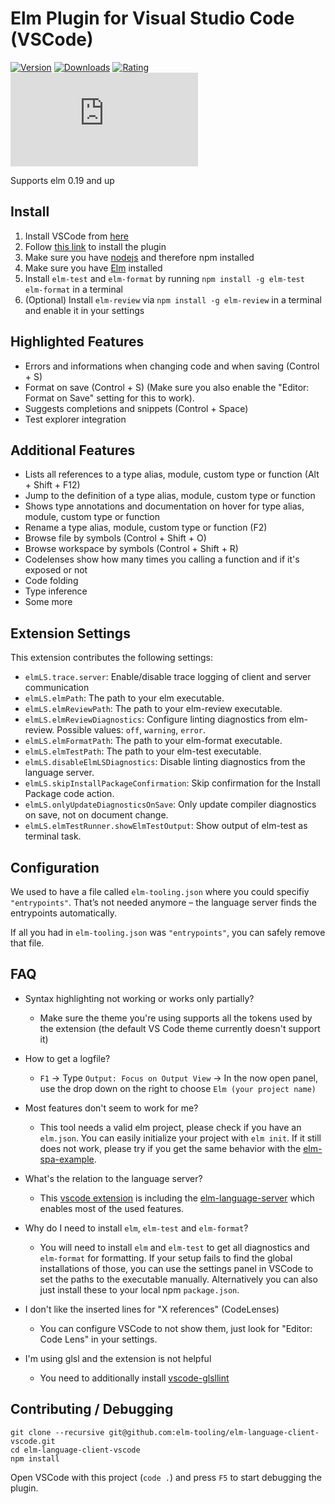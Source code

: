 # Elm Plugin for Visual Studio Code (VSCode)

[![Version](https://vsmarketplacebadge.apphb.com/version/Elmtooling.elm-ls-vscode.png)](https://marketplace.visualstudio.com/items?itemName=Elmtooling.elm-ls-vscode)
[![Downloads](https://vsmarketplacebadge.apphb.com/downloads-short/Elmtooling.elm-ls-vscode.png)](https://marketplace.visualstudio.com/items?itemName=Elmtooling.elm-ls-vscode)
[![Rating](https://vsmarketplacebadge.apphb.com/rating-star/Elmtooling.elm-ls-vscode.png)](https://marketplace.visualstudio.com/items?itemName=Elmtooling.elm-ls-vscode)
![Matrix](https://img.shields.io/matrix/elm-language-server:matrix.org?label=Matrix%20chat&logo=Matrix)

Supports elm 0.19 and up

## Install

1. Install VSCode from [here](https://code.visualstudio.com/)
2. Follow [this link](https://marketplace.visualstudio.com/items?itemName=Elmtooling.elm-ls-vscode) to install the plugin
3. Make sure you have [nodejs](https://nodejs.org/) and therefore npm installed
4. Make sure you have [Elm](https://guide.elm-lang.org/install/elm.html) installed
5. Install `elm-test` and `elm-format` by running `npm install -g elm-test elm-format` in a terminal
6. (Optional) Install `elm-review` via `npm install -g elm-review` in a terminal and enable it in your settings

## Highlighted Features

- Errors and informations when changing code and when saving (Control + S)
- Format on save (Control + S) (Make sure you also enable the "Editor: Format on Save" setting for this to work).
- Suggests completions and snippets (Control + Space)
- Test explorer integration

## Additional Features

- Lists all references to a type alias, module, custom type or function (Alt + Shift + F12)
- Jump to the definition of a type alias, module, custom type or function
- Shows type annotations and documentation on hover for type alias, module, custom type or function
- Rename a type alias, module, custom type or function (F2)
- Browse file by symbols (Control + Shift + O)
- Browse workspace by symbols (Control + Shift + R)
- Codelenses show how many times you calling a function and if it's exposed or not
- Code folding
- Type inference
- Some more

## Extension Settings

This extension contributes the following settings:

- `elmLS.trace.server`: Enable/disable trace logging of client and server communication
- `elmLS.elmPath`: The path to your elm executable.
- `elmLS.elmReviewPath`: The path to your elm-review executable.
- `elmLS.elmReviewDiagnostics`: Configure linting diagnostics from elm-review. Possible values: `off`, `warning`, `error`.
- `elmLS.elmFormatPath`: The path to your elm-format executable.
- `elmLS.elmTestPath`: The path to your elm-test executable.
- `elmLS.disableElmLSDiagnostics`: Disable linting diagnostics from the language server.
- `elmLS.skipInstallPackageConfirmation`: Skip confirmation for the Install Package code action.
- `elmLS.onlyUpdateDiagnosticsOnSave`: Only update compiler diagnostics on save, not on document change.
- `elmLS.elmTestRunner.showElmTestOutput`: Show output of elm-test as terminal task.

## Configuration

We used to have a file called `elm-tooling.json` where you could specifiy `"entrypoints"`. That’s not needed anymore – the language server finds the entrypoints automatically.

If all you had in `elm-tooling.json` was `"entrypoints"`, you can safely remove that file.

## FAQ

- Syntax highlighting not working or works only partially?

  - Make sure the theme you're using supports all the tokens used by the extension (the default VS Code theme currently doesn't support it)

- How to get a logfile?

  - `F1` -> Type `Output: Focus on Output View` -> In the now open panel, use the drop down on the right to choose `Elm (your project name)`

- Most features don't seem to work for me?

  - This tool needs a valid elm project, please check if you have an `elm.json`. You can easily initialize your project with `elm init`. If it still does not work, please try if you get the same behavior with the [elm-spa-example](https://github.com/rtfeldman/elm-spa-example/).

- What's the relation to the language server?

  - This [vscode extension](https://marketplace.visualstudio.com/items?itemName=Elmtooling.elm-ls-vscode) is including the [elm-language-server](https://github.com/elm-tooling/elm-language-server) which enables most of the used features.

- Why do I need to install `elm`, `elm-test` and `elm-format`?

  - You will need to install `elm` and `elm-test` to get all diagnostics and `elm-format` for formatting. If your setup fails to find the global installations of those, you can use the settings panel in VSCode to set the paths to the executable manually. Alternatively you can also just install these to your local npm `package.json`.

- I don't like the inserted lines for "X references" (CodeLenses)

  - You can configure VSCode to not show them, just look for "Editor: Code Lens" in your settings.

- I'm using glsl and the extension is not helpful

  - You need to additionally install [vscode-glsllint](https://github.com/hsimpson/vscode-glsllint)

## Contributing / Debugging

```shell
git clone --recursive git@github.com:elm-tooling/elm-language-client-vscode.git
cd elm-language-client-vscode
npm install
```

Open VSCode with this project (`code .`) and press `F5` to start debugging the plugin.
